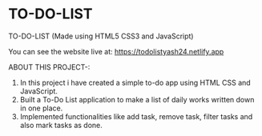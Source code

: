 # TO-DO-LIST

TO-DO-LIST (Made using HTML5 CSS3 and JavaScript)

You can see the website live at: https://todolistyash24.netlify.app

ABOUT THIS PROJECT-:

  1. In this project i have created a simple to-do app using HTML CSS and JavaScript.
  2. Built a To-Do List application to make a list of daily works written down in one place.
  3. Implemented functionalities like add task, remove task, filter tasks and also mark tasks as done.
 
